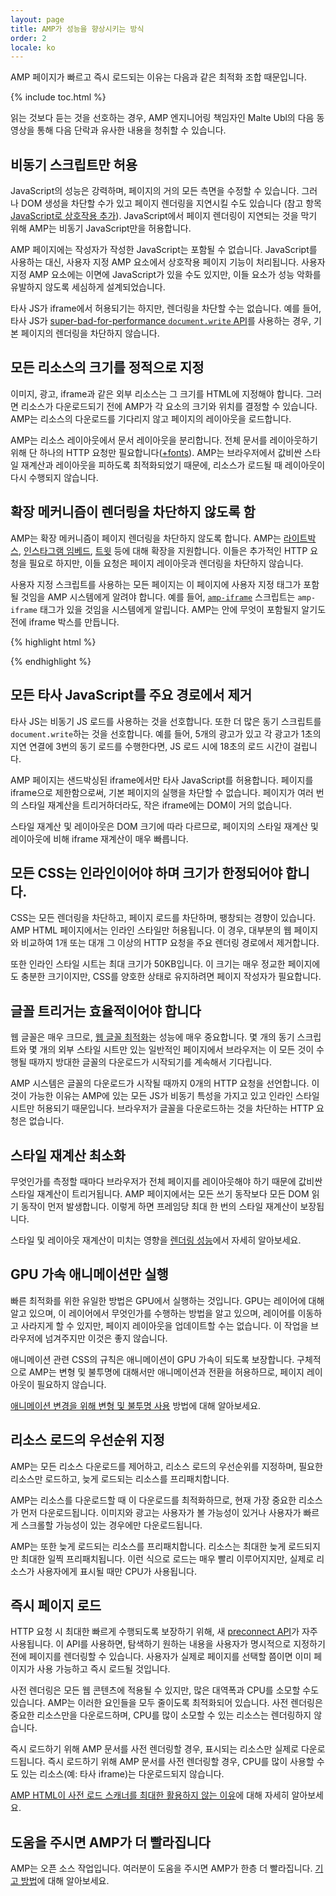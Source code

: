 ```yaml
---
layout: page
title: AMP가 성능을 향상시키는 방식
order: 2
locale: ko
---
```


AMP 페이지가 빠르고 즉시 로드되는 이유는 다음과 같은 최적화 조합 때문입니다.

{% include toc.html %}

읽는 것보다 듣는 것을 선호하는 경우, AMP 엔지니어링 책임자인 Malte Ubl의 다음 동영상을 통해 다음 단락과 유사한 내용을 청취할 수 있습니다.

<amp-youtube
    data-videoid="hVRkG1CQScA"
    layout="responsive"
    width="480" height="270">
</amp-youtube>

## 비동기 스크립트만 허용

JavaScript의 성능은 강력하며,
페이지의 거의 모든 측면을 수정할
수 있습니다. 그러나 DOM 생성을 차단할 수가 있고 페이지 렌더링을 지연시킬 수도 있습니다
(참고 항목 [JavaScript로 상호작용 추가](https://developers.google.com/web/fundamentals/performance/critical-rendering-path/adding-interactivity-with-javascript)).
JavaScript에서 페이지 렌더링이 지연되는 것을 막기 위해
AMP는 비동기 JavaScript만을 허용합니다. 

AMP 페이지에는 작성자가 작성한 JavaScript는 포함될 수 없습니다.
JavaScript를 사용하는 대신, 사용자 지정 AMP 요소에서
상호작용 페이지 기능이 처리됩니다.
사용자 지정 AMP 요소에는 이면에 JavaScript가 있을 수도 있지만,
이들 요소가 성능 악화를 유발하지 않도록 세심하게 설계되었습니다.

타사 JS가 iframe에서 허용되기는 하지만,
렌더링을 차단할 수는 없습니다.
예를 들어, 타사 JS가
[super-bad-for-performance `document.write` API](http://www.stevesouders.com/blog/2012/04/10/dont-docwrite-scripts/)를 사용하는 경우,
기본 페이지의 렌더링을 차단하지 않습니다.

## 모든 리소스의 크기를 정적으로 지정

이미지, 광고, iframe과 같은 외부 리소스는 그 크기를 HTML에
지정해야 합니다. 그러면 리소스가 다운로드되기 전에 AMP가 각 요소의 크기와 위치를 결정할 수 있습니다.
AMP는 리소스의 다운로드를 기다리지 않고 페이지의 레이아웃을 로드합니다.

AMP는 리소스 레이아웃에서 문서 레이아웃을 분리합니다.
전체 문서를 레이아웃하기 위해 단 하나의 HTTP 요청만
필요합니다([+fonts](#font-triggering-must-be-efficient)).
AMP는 브라우저에서 값비싼 스타일 재계산과 레이아웃을
피하도록 최적화되었기 때문에, 리소스가 로드될 때 레이아웃이 다시 수행되지 않습니다.

## 확장 메커니즘이 렌더링을 차단하지 않도록 함

AMP는 확장 메커니즘이 페이지 렌더링을 차단하지 않도록 합니다.
AMP는
[라이트박스](/docs/reference/extended/amp-lightbox.html),
[인스타그램 임베드](/docs/reference/extended/amp-instagram.html),
[트윗](/docs/reference/extended/amp-twitter.html) 등에 대해 확장을 지원합니다.
이들은 추가적인 HTTP 요청을 필요로 하지만, 이들 요청은
페이지 레이아웃과 렌더링을 차단하지 않습니다. 

사용자 지정 스크립트를 사용하는 모든 페이지는 이 페이지에
사용자 지정 태그가 포함될 것임을 AMP 시스템에게 알려야 합니다.
예를 들어, [`amp-iframe`](/docs/reference/extended/amp-iframe.html)
스크립트는 `amp-iframe` 태그가 있을 것임을 시스템에게 알립니다.
AMP는 안에 무엇이 포함될지 알기도 전에 iframe 박스를 만듭니다. 

{% highlight html %}
<script async custom-element="amp-iframe" src="https://cdn.ampproject.org/v0/amp-youtube-0.1.js"></script>
{% endhighlight %}

## 모든 타사 JavaScript를 주요 경로에서 제거

타사 JS는 비동기 JS 로드를 사용하는 것을 선호합니다.
또한 더 많은 동기 스크립트를 `document.write`하는 것을 선호합니다.
예를 들어, 5개의 광고가 있고 각 광고가 1초의 지연 연결에
3번의 동기 로드를 수행한다면, JS 로드 시에 18초의 로드 시간이
걸립니다. 

AMP 페이지는 샌드박싱된 iframe에서만 타사 JavaScript를 허용합니다.
페이지를 iframe으로 제한함으로써, 기본 페이지의 실행을 차단할 수 없습니다.
페이지가 여러 번의 스타일 재계산을 트리거하더라도,
작은 iframe에는 DOM이 거의 없습니다. 

스타일 재계산 및 레이아웃은 DOM 크기에 따라 다르므로,
페이지의 스타일 재계산 및 레이아웃에 비해 iframe 재계산이 매우
빠릅니다.

## 모든 CSS는 인라인이어야 하며 크기가 한정되어야 합니다.

CSS는 모든 렌더링을 차단하고, 페이지 로드를 차단하며, 팽창되는 경향이 있습니다.
AMP HTML 페이지에서는 인라인 스타일만 허용됩니다.
이 경우, 대부분의 웹 페이지와 비교하여 1개 또는 대개
그 이상의 HTTP 요청을 주요 렌더링 경로에서 제거합니다.

또한 인라인 스타일 시트는 최대 크기가 50KB입니다.
이 크기는 매우 정교한 페이지에도 충분한 크기이지만,
CSS를 양호한 상태로 유지하려면 페이지 작성자가 필요합니다.

## 글꼴 트리거는 효율적이어야 합니다

웹 글꼴은 매우 크므로,
[웹 글꼴 최적화](https://developers.google.com/web/fundamentals/performance/optimizing-content-efficiency/webfont-optimization)는
성능에 매우 중요합니다.
몇 개의 동기 스크립트와 몇 개의 외부 스타일 시트만 있는
일반적인 페이지에서 브라우저는 이 모든 것이 수행될 때까지 방대한 글꼴의 다운로드가 시작되기를 계속해서 기다립니다.

AMP 시스템은 글꼴의 다운로드가 시작될 때까지 0개의 HTTP 요청을 선언합니다.
이것이 가능한 이유는 AMP에 있는 모든 JS가 비동기 특성을
가지고 있고 인라인 스타일 시트만 허용되기 때문입니다. 브라우저가 글꼴을
다운로드하는 것을 차단하는 HTTP 요청은 없습니다.

## 스타일 재계산 최소화

무엇인가를 측정할 때마다 브라우저가
전체 페이지를 레이아웃해야 하기 때문에 값비싼 스타일 재계산이 트리거됩니다.
AMP 페이지에서는 모든 쓰기 동작보다 모든 DOM 읽기 동작이 먼저 발생합니다.
이렇게 하면 프레임당 최대 한 번의 스타일 재계산이 보장됩니다.

스타일 및 레이아웃 재계산이 미치는 영향을
[렌더링 성능](https://developers.google.com/web/fundamentals/performance/rendering/)에서 자세히 알아보세요.

## GPU 가속 애니메이션만 실행

빠른 최적화를 위한 유일한 방법은 GPU에서 실행하는 것입니다.
GPU는 레이어에 대해 알고 있으며, 이 레이어에서
무엇인가를 수행하는 방법을 알고 있으며, 레이어를 이동하고 사라지게 할
수 있지만, 페이지 레이아웃을 업데이트할 수는 없습니다. 이 작업을 브라우저에 넘겨주지만 이것은 좋지 않습니다.

애니메이션 관련 CSS의 규칙은 애니메이션이 GPU 가속이 되도록 보장합니다.
구체적으로 AMP는 변형 및 불투명에 대해서만 애니메이션과
전환을 허용하므로, 페이지 레이아웃이 필요하지 않습니다.

[애니메이션 변경을 위해 변형 및 불투명 사용](https://developers.google.com/web/fundamentals/performance/rendering/stick-to-compositor-only-properties-and-manage-layer-count) 방법에 대해 알아보세요.

## 리소스 로드의 우선순위 지정

AMP는 모든 리소스 다운로드를 제어하고, 리소스 로드의
우선순위를 지정하며, 필요한 리소스만 로드하고, 늦게 로드되는 리소스를 프리패치합니다. 

AMP는 리소스를 다운로드할 때 이 다운로드를 최적화하므로,
현재 가장 중요한 리소스가 먼저 다운로드됩니다.
이미지와 광고는 사용자가 볼 가능성이 있거나 사용자가
빠르게 스크롤할 가능성이 있는 경우에만 다운로드됩니다.  

AMP는 또한 늦게 로드되는 리소스를 프리패치합니다.
리소스는 최대한 늦게 로드되지만 최대한 일찍 프리패치됩니다.
이런 식으로 로드는 매우 빨리 이루어지지만, 실제로 리소스가
사용자에게 표시될 때만 CPU가 사용됩니다.

## 즉시 페이지 로드

HTTP 요청 시 최대한 빠르게 수행되도록 보장하기 위해, 새 [preconnect API](http://www.w3.org/TR/resource-hints/#dfn-preconnect)가
자주 사용됩니다.
이 API를 사용하면, 탐색하기 원하는 내용을 사용자가 명시적으로
지정하기 전에 페이지를 렌더링할 수 있습니다. 사용자가
실제로 페이지를 선택할 쯤이면 이미 페이지가 사용 가능하고 즉시
로드될 것입니다.

사전 렌더링은 모든 웹 콘텐츠에 적용될 수 있지만,
많은 대역폭과 CPU를 소모할 수도 있습니다. AMP는 이러한 요인들을 모두 줄이도록 최적화되어 있습니다. 사전 렌더링은 중요한 리소스만을 다운로드하며, CPU를 많이
소모할 수 있는 리소스는 렌더링하지 않습니다.

즉시 로드하기 위해 AMP 문서를 사전 렌더링할 경우,
표시되는 리소스만 실제로 다운로드됩니다.
즉시 로드하기 위해 AMP 문서를 사전 렌더링할 경우,
CPU를 많이 사용할 수도 있는 리소스(예: 타사 iframe)는 다운로드되지 않습니다. 


[AMP HTML이 사전 로드 스캐너를 최대한 활용하지 않는 이유](https://medium.com/@cramforce/why-amp-html-does-not-take-full-advantage-of-the-preload-scanner-7e7f788aa94e)에 대해 자세히 알아보세요.

## 도움을 주시면 AMP가 더 빨라집니다
AMP는 오픈 소스 작업입니다.
여러분이 도움을 주시면 AMP가 한층 더 빨라집니다.
[기고 방법](/docs/support/contribute.html)에 대해 알아보세요.
